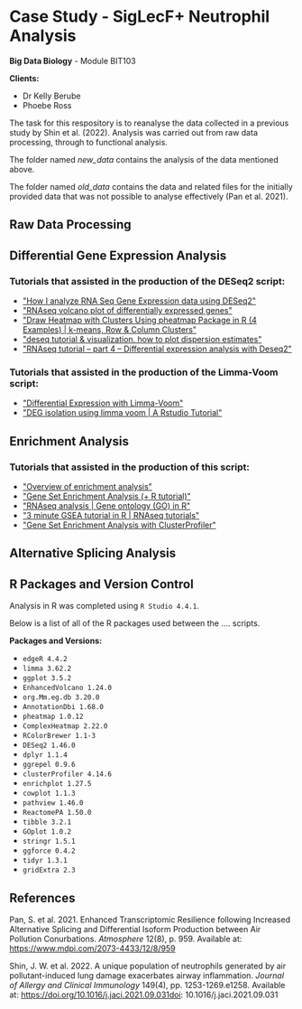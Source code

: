 # Case Study - SigLecF+ Neutrophil Analysis
**Big Data Biology** - Module BIT103

**Clients:** 
* Dr Kelly Berube
* Phoebe Ross

The task for this respository is to reanalyse the data collected in a previous study by Shin et al. (2022). Analysis was carried out from raw data processing, through to functional analysis.

The folder named *new_data* contains the analysis of the data mentioned above. 

The folder named *old_data* contains the data and related files for the initially provided data that was not possible to analyse effectively (Pan et al. 2021).

## Raw Data Processing

## Differential Gene Expression Analysis

### Tutorials that assisted in the production of the DESeq2 script: 
* ["How I analyze RNA Seq Gene Expression data using DESeq2"](https://www.youtube.com/watch?v=kOlMcZujHHA)
* ["RNAseq volcano plot of differentially expressed genes"](https://www.youtube.com/watch?v=vRr78s37CI4)
* ["Draw Heatmap with Clusters Using pheatmap Package in R (4 Examples) | k-means, Row & Column Clusters"](https://www.youtube.com/watch?v=IjperDJ8IaI)
* ["deseq tutorial & visualization. how to plot dispersion estimates"](https://www.youtube.com/watch?v=6EiT5GF5rns)
* ["RNAseq tutorial – part 4 – Differential expression analysis with Deseq2"](https://www.youtube.com/watch?v=Ul-9s8YOOSk)

### Tutorials that assisted in the production of the Limma-Voom script:
* ["Differential Expression with Limma-Voom"](https://ucdavis-bioinformatics-training.github.io/2018-June-RNA-Seq-Workshop/thursday/DE.html)
* ["DEG isolation using limma voom | A Rstudio Tutorial"](https://www.youtube.com/watch?v=z36fu178jIQ)

## Enrichment Analysis

### Tutorials that assisted in the production of this script: 
* ["Overview of enrichment analysis"](https://yulab-smu.top/biomedical-knowledge-mining-book/enrichment-overview.html)
* ["Gene Set Enrichment Analysis (+ R tutorial)"](https://www.youtube.com/watch?v=B7F7a9NcGS0)
* ["RNAseq analysis | Gene ontology (GO) in R"](https://www.youtube.com/watch?v=JPwdqdo_tRg)
* ["3 minute GSEA tutorial in R | RNAseq tutorials"](https://www.youtube.com/watch?v=Mi6u4r0lJvo)
* ["Gene Set Enrichment Analysis with ClusterProfiler"](https://learn.gencore.bio.nyu.edu/rna-seq-analysis/gene-set-enrichment-analysis/)

## Alternative Splicing Analysis

## R Packages and Version Control
Analysis in R was completed using `R Studio 4.4.1`.

Below is a list of all of the R packages used between the .... scripts.

**Packages and Versions:**
* `edgeR 4.4.2`
* `limma 3.62.2`
* `ggplot 3.5.2`
* `EnhancedVolcano 1.24.0`
* `org.Mm.eg.db 3.20.0`
* `AnnotationDbi 1.68.0`
* `pheatmap 1.0.12`
* `ComplexHeatmap 2.22.0`
* `RColorBrewer 1.1-3`
* `DESeq2 1.46.0`
* `dplyr 1.1.4`
* `ggrepel 0.9.6`
* `clusterProfiler 4.14.6`
* `enrichplot 1.27.5`
* `cowplot 1.1.3`
* `pathview 1.46.0`
* `ReactomePA 1.50.0`
* `tibble 3.2.1`
* `GOplot 1.0.2`
* `stringr 1.5.1`
* `ggforce 0.4.2`
* `tidyr 1.3.1`
* `gridExtra 2.3`
  
## References

Pan, S. et al. 2021. Enhanced Transcriptomic Resilience following Increased Alternative Splicing and Differential Isoform Production between Air Pollution Conurbations. *Atmosphere* 12(8), p. 959. Available at: https://www.mdpi.com/2073-4433/12/8/959 

Shin, J. W. et al. 2022. A unique population of neutrophils generated by air pollutant-induced lung damage exacerbates airway inflammation. *Journal of Allergy and Clinical Immunology* 149(4), pp. 1253-1269.e1258. Available at: https://doi.org/10.1016/j.jaci.2021.09.031doi: 10.1016/j.jaci.2021.09.031
